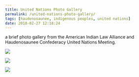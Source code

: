 ```yaml
---
title: United Nations Photo Gallery
permalink: /united-nations-photo-gallery/
tags: [haudenosaunee, indigenous peoples, united nations]
date: 2018-02-27 12:18:24
---
```

a brief photo gallery from the American Indian Law Alliance and Haudenosaunee Confederacy United Nations Meeting.

![](https://aila.ngo/wp-content/uploads/2018/02/Ban-Ki-Moon-Haudenosaunee-2016-XL-min-300x200.jpg)

![](https://aila.ngo/wp-content/uploads/2018/02/Ban-Ki-Moon-6-min-300x200.jpg)

![](https://aila.ngo/wp-content/uploads/2018/02/Ban-Ki-Moon-5-min-300x200.jpg)
